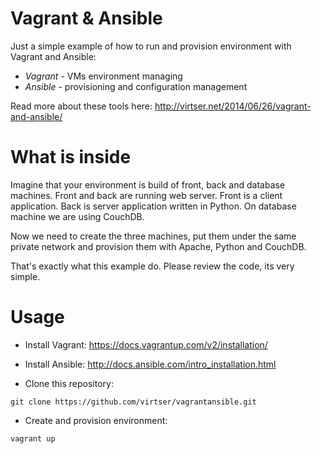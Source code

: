 Vagrant & Ansible
============

Just a simple example of how to run and provision environment with Vagrant and Ansible:
* _Vagrant_ - VMs environment managing
* _Ansible_ - provisioning and configuration management

Read more about these tools here: http://virtser.net/2014/06/26/vagrant-and-ansible/


# What is inside

Imagine that your environment is build of front, back and database machines. Front and back are running web server. Front is a client application. Back is server application written in Python. On database machine we are using CouchDB.

Now we need to create the three machines, put them under the same private network and provision them with Apache, Python and CouchDB.

That's exactly what this example do. Please review the code, its very simple.

# Usage
* Install Vagrant:
https://docs.vagrantup.com/v2/installation/

* Install Ansible:
http://docs.ansible.com/intro_installation.html

* Clone this repository:
``` 
git clone https://github.com/virtser/vagrantansible.git
```
* Create and provision environment:
``` 
vagrant up
```

